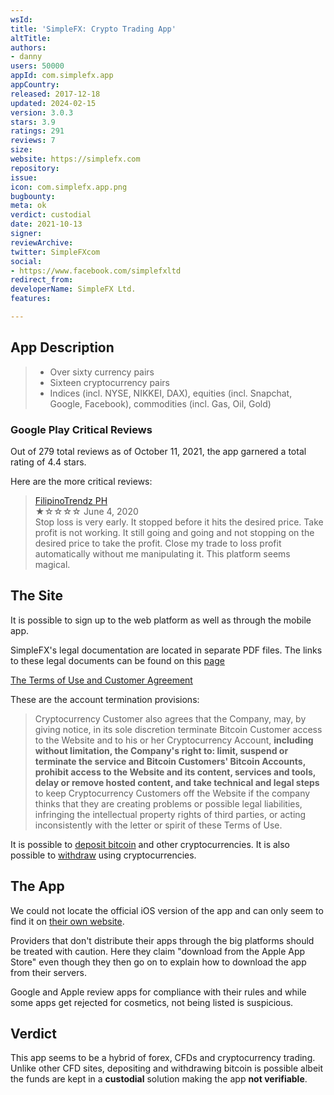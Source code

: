 ```yaml
---
wsId: 
title: 'SimpleFX: Crypto Trading App'
altTitle: 
authors:
- danny
users: 50000
appId: com.simplefx.app
appCountry: 
released: 2017-12-18
updated: 2024-02-15
version: 3.0.3
stars: 3.9
ratings: 291
reviews: 7
size: 
website: https://simplefx.com
repository: 
issue: 
icon: com.simplefx.app.png
bugbounty: 
meta: ok
verdict: custodial
date: 2021-10-13
signer: 
reviewArchive: 
twitter: SimpleFXcom
social:
- https://www.facebook.com/simplefxltd
redirect_from: 
developerName: SimpleFX Ltd.
features: 

---
```


## App Description

> - Over sixty currency pairs
> - Sixteen cryptocurrency pairs
> - Indices (incl. NYSE, NIKKEI, DAX), equities (incl. Snapchat, Google, Facebook),
commodities (incl. Gas, Oil, Gold)

### Google Play Critical Reviews

Out of 279 total reviews as of October 11, 2021, the app garnered a total rating of 4.4 stars.

Here are the more critical reviews:

> [FilipinoTrendz PH](https://play.google.com/store/apps/details?id=com.simplefx.app&reviewId=gp%3AAOqpTOEsWcI1JsKieqTcb0SAsYLRl4por-ZAUu3oZ9YT83m8cwzFpmf-pnIpSUTAuhj2YDMkwn-tjpZDyNWn_w)<br>
  ★☆☆☆☆ June 4, 2020 <br>
       Stop loss is very early. It stopped before it hits the desired price. Take profit is not working. It still going and going and not stopping on the desired price to take the profit. Close my trade to loss profit automatically without me manipulating it. This platform seems magical.

## The Site

It is possible to sign up to the web platform as well as through the mobile app. 

SimpleFX's legal documentation are located in separate PDF files. The links to these legal documents can be found on this [page](https://simplefx.com/terms-and-conditions/)

[The Terms of Use and Customer Agreement](https://simplefx.com/resources/SimpleFX_TermsOfUseAndCustomerAgreement.pdf)

These are the account termination provisions:

> Cryptocurrency Customer also agrees that the Company, may, by giving notice, in its sole discretion terminate Bitcoin Customer access to the Website and to his or her Cryptocurrency Account, **including without limitation, the Company's right to: limit, suspend or terminate the service and Bitcoin Customers' Bitcoin Accounts, prohibit access to the Website and its content, services and tools, delay or remove hosted content, and take technical and legal steps** to keep Cryptocurrency Customers off the Website if the company thinks that they are creating problems or possible legal liabilities, infringing the intellectual property rights of third parties, or acting inconsistently with the letter or spirit of these Terms of Use.

It is possible to [deposit bitcoin](https://simplefx.com/payments/) and other cryptocurrencies. It is also possible to [withdraw](https://blog.simplefx.com/how-to-withdraw-funds-with-simplefx) using cryptocurrencies.

## The App

We could not locate the official iOS version of the app and can only seem to find it on [their own website](https://simplefx.com/ios/).

<div class="alertBox"><div>
<p>Providers that don't distribute their apps through the big platforms
should be treated with caution. Here they claim "download from the Apple App
Store" even though they then go on to explain how to download the app from
their servers.</p>
<p>Google and Apple review apps for compliance with their rules and while some
apps get rejected for cosmetics, not being listed is suspicious.</p>
</div></div>

## Verdict

This app seems to be a hybrid of forex, CFDs and cryptocurrency trading. Unlike other CFD sites, depositing and withdrawing bitcoin is possible albeit the funds are kept in a **custodial** solution making the app **not verifiable**.


